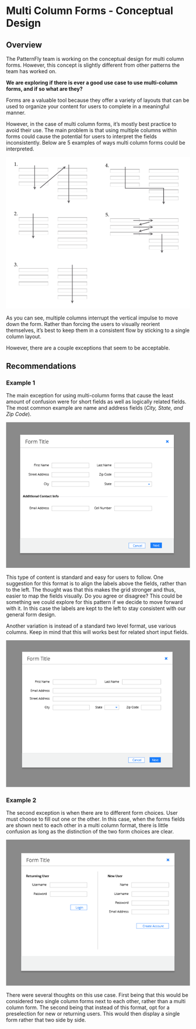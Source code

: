 # Multi Column Forms - Conceptual Design

## Overview

The PatternFly team is working on the conceptual design for multi column forms. However, this concept is slightly different from other patterns the team has worked on.

**We are exploring if there is ever a good use case to use multi-column forms, and if so what are they?**

Forms are a valuable tool because they offer a variety of layouts that can be used to organize your content for users to complete in a meaningful manner.

However, in the case of multi column forms, it’s mostly best practice to avoid their use. The main problem is that using multiple columns within forms could cause the potential for users to interpret the fields inconsistently.  Below are 5 examples of ways multi column forms could be interpreted.

![Image of card title](img/interpretations.png)

As you can see, multiple columns interrupt the vertical impulse to move down the form. Rather than forcing the users to visually reorient themselves, it’s best to keep them in a consistent  flow by sticking to a single column layout.

However, there are a couple exceptions that seem to be acceptable.

## Recommendations

### Example 1

The main exception for using multi-column forms that cause the least amount of confusion were for short fields as well as logically related fields.  The most common example are name and address fields (*City, State, and Zip Code*).

![Image of card title](img/example1-option1.png)

This type of content is standard and easy for users to follow. One suggestion for this format is to align the labels above the fields, rather than to the left. The thought was that this makes the grid stronger and thus, easier to map the fields visually.   Do you agree or disagree? This could be something we could explore for this pattern if we decide to move forward with it. In this case the labels are kept to the left to stay consistent with our general form design.

Another variation is instead of a standard two level format, use various columns. Keep in mind that this will works best for related short input fields.

![Image of card title](img/example1-option2.png)

### Example 2

The second exception is when there are to different form choices.  User must choose to fill out one or the other.  In this case, when the forms fields are shown next to each other in a multi column format, there is little confusion as long as the distinction of the two form choices are clear.

![Image of card title](img/example2.png)

There were several thoughts on this use case. First being that this would be considered two single column forms next to each other, rather than a multi column form. The second being that instead of this format, opt for a preselection for new or returning users.  This would then display a single form rather that two side by side.
